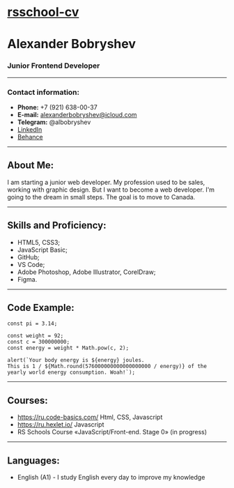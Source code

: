 # [rsschool-cv](https://alexbob98.github.io/rsschool-cv/)

# Alexander Bobryshev

### Junior Frontend Developer
---
### Contact information:
* **Phone:** +7 (921) 638-00-37
* **E-mail:** alexanderbobryshev@icloud.com
* **Telegram:** @albobryshev
* [LinkedIn](https://www.linkedin.com/in/alex-bobryshev-b36baa226/)
* [Behance](https://www.behance.net/albobryshev)
---
## **About Me:**

I am starting a junior web developer. My profession used to be sales, working with graphic design. But I want to become a web developer. I'm going to the dream in small steps. The goal is to move to Canada.

---

## Skills and Proficiency:

* HTML5, CSS3;
* JavaScript Basic;
* GitHub;
* VS Code;
* Adobe Photoshop, Adobe Illustrator, CorelDraw;
* Figma.

---

## Code Example:

```
const pi = 3.14;

const weight = 92;
const c = 300000000;
const energy = weight * Math.pow(c, 2);

alert(`Your body energy is ${energy} joules. 
This is 1 / ${Math.round(576000000000000000000 / energy)} of the yearly world energy consumption. Woah!`);

```
---

## Courses:

* https://ru.code-basics.com/ Html, CSS, Javascript
* https://ru.hexlet.io/ Javascript
* RS Schools Course «JavaScript/Front-end. Stage 0» (in progress)

---

## Languages:

* English (A1) - I study English every day to improve my knowledge
